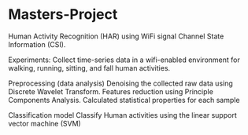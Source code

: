 # Masters-Project
Human Activity Recognition (HAR) using WiFi signal Channel State Information (CSI). 

Experiments:
Collect time-series data in a wifi-enabled environment for walking, running,
sitting, and fall human activities. 

Preprocessing (data analysis)
Denoising the collected raw data using Discrete Wavelet Transform. Features reduction using Principle Components Analysis. Calculated statistical properties for each sample

Classification model
Classify Human activities using the linear support vector machine (SVM)
